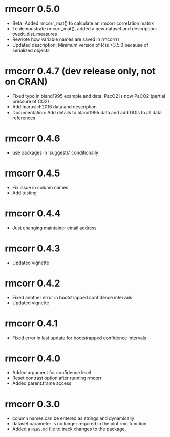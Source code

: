 # rmcorr 0.5.0

* Beta: Added rmcorr_mat() to calculate an rmcorr correlation matrix 
* To demonstrate rmcorr_mat(), added a new dataset and description: twedt_dist_measures 
* Rewrote how variable names are saved in rmcorr()
* Updated description: Minimum version of R is >3.5.0 because of serialized objects

# rmcorr 0.4.7 (dev release only, not on CRAN)

* Fixed typo in bland1995 example and data: PacO2 is now PaCO2 (partial pressure of CO2)
* Add marusich2016 data and description 
* Documentation: Add details to bland1995 data and add DOIs to all data references 

# rmcorr 0.4.6

* use packages in 'suggests' conditionally

# rmcorr 0.4.5

* Fix issue in column names
* Add testing

# rmcorr 0.4.4

* Just changing maintainer email address

# rmcorr 0.4.3

* Updated vignette

# rmcorr 0.4.2

* Fixed another error in bootstrapped confidence intervals
* Updated vignette

# rmcorr 0.4.1

* Fixed error in last update for bootstrapped confidence intervals

# rmcorr 0.4.0

* Added argument for confidence level
* Reset contrast option after running rmcorr
* Added parent.frame access

# rmcorr 0.3.0

* column names can be entered as strings and dynamically
* dataset parameter is no longer required in the plot.rmc function
* Added a `NEWS.md` file to track changes to the package.



